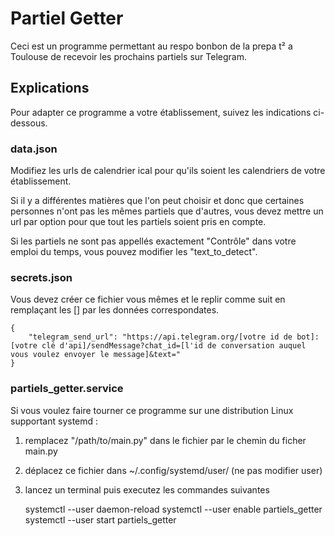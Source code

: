 # Partiel Getter

Ceci est un programme permettant au respo bonbon de la prepa t² a Toulouse de recevoir les prochains partiels sur Telegram.

## Explications

Pour adapter ce programme a votre établissement, suivez les indications ci-dessous.

### data.json

Modifiez les urls de calendrier ical pour qu'ils soient les calendriers de votre établissement.

Si il y a différentes matières que l'on peut choisir et donc que certaines personnes n'ont pas les mêmes partiels que d'autres, vous devez mettre un url par option pour que tout les partiels soient pris en compte.

Si les partiels ne sont pas appellés exactement "Contrôle" dans votre emploi du temps, vous pouvez modifier les "text_to_detect".

### secrets.json

Vous devez créer ce fichier vous mêmes et le replir comme suit en remplaçant les [] par les données correspondates.

    {
        "telegram_send_url": "https://api.telegram.org/[votre id de bot]:[votre clé d'api]/sendMessage?chat_id=[l'id de conversation auquel vous voulez envoyer le message]&text="
    }

### partiels_getter.service

Si vous voulez faire tourner ce programme sur une distribution Linux supportant systemd :

1. remplacez "/path/to/main.py" dans le fichier par le chemin du ficher main.py
2. déplacez ce fichier dans ~/.config/systemd/user/ (ne pas modifier user)
3. lancez un terminal puis executez les commandes suivantes

    systemctl --user daemon-reload
    systemctl --user enable partiels_getter
    systemctl --user start partiels_getter
